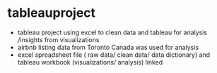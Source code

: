 # tableauproject
- tableau project using excel to clean data and tableau for analysis /insights from visualizations
- airbnb listing data from Toronto Canada was used for analysis
- excel spreadsheet file ( raw data/ clean data/ data dictionary) and tableau workbook (visualizations/ analysis) linked
